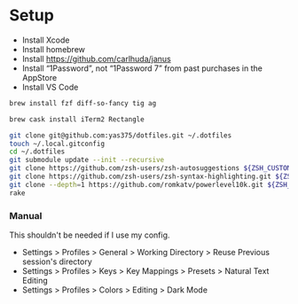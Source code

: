 # Setup

- Install Xcode
- Install homebrew
- Install https://github.com/carlhuda/janus
- Install “1Password”, not “1Password 7” from past purchases in the AppStore
- Install VS Code

```sh
brew install fzf diff-so-fancy tig ag

brew cask install iTerm2 Rectangle

git clone git@github.com:yas375/dotfiles.git ~/.dotfiles
touch ~/.local.gitconfig
cd ~/.dotfiles
git submodule update --init --recursive
git clone https://github.com/zsh-users/zsh-autosuggestions ${ZSH_CUSTOM:-~/.oh-my-zsh/custom}/plugins/zsh-autosuggestions
git clone https://github.com/zsh-users/zsh-syntax-highlighting.git ${ZSH_CUSTOM:-~/.oh-my-zsh/custom}/plugins/zsh-syntax-highlighting
git clone --depth=1 https://github.com/romkatv/powerlevel10k.git ${ZSH_CUSTOM:-$HOME/.oh-my-zsh/custom}/themes/powerlevel10k
rake
```

### Manual

This shouldn't be needed if I use my config.

* Settings > Profiles > General > Working Directory > Reuse Previous session's directory
* Settings > Profiles > Keys > Key Mappings > Presets > Natural Text Editing
* Settings > Profiles > Colors > Editing > Dark Mode
